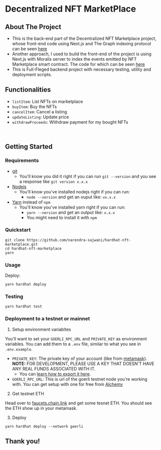 # Decentralized NFT MarketPlace

## About The Project

* This is the back-end part of the Decentralized NFT Marketplace project, whose front-end code using Next.js and The Graph indexing protocol can be seen [here](https://github.com/narendra-sajwani/nextjs-nft-marketplace-the-graph)
* Another approach, I used to build the front-end of the project is using Next.js with Moralis server to index the events emitted by NFT Marketplace smart contract. The code for which can be seen [here](https://github.com/narendra-sajwani/nextjs-nft-marketplace-moralis)
* This is Full-Fleged backend project with necessary testing, utility and deployment scripts. 

## Functionalities
 * `listItem`: List NFTs on marketplace
 * `buyItem`: Buy the NFTs
 * `cancelItem`: Cancel a listing
 * `updateListing`: Update price
 * `withdrawProceeds`: Withdraw payment for my bought NFTs

<br>

## Getting Started

### Requirements

- [git](https://git-scm.com/book/en/v2/Getting-Started-Installing-Git)
  - You'll know you did it right if you can run `git --version` and you see a response like `git version x.x.x`
- [Nodejs](https://nodejs.org/en/)
  - You'll know you've installed nodejs right if you can run:
    - `node --version` and get an ouput like: `vx.x.x`
- [Yarn](https://classic.yarnpkg.com/lang/en/docs/install/) instead of `npm`
  - You'll know you've installed yarn right if you can run:
    - `yarn --version` and get an output like: `x.x.x`
    - You might need to install it with `npm`

### Quickstart

```
git clone https://github.com/narendra-sajwani/hardhat-nft-marketplace.git
cd hardhat-nft-marketplace
yarn
```

### Usage

Deploy:

```
yarn hardhat deploy
```

### Testing

```
yarn hardhat test
```



### Deployment to a testnet or mainnet

1. Setup environment variabltes

You'll want to set your `GOERLI_RPC_URL` and `PRIVATE_KEY` as environment variables. You can add them to a `.env` file, similar to what you see in `.env.example`.

- `PRIVATE_KEY`: The private key of your account (like from [metamask](https://metamask.io/)). **NOTE:** FOR DEVELOPMENT, PLEASE USE A KEY THAT DOESN'T HAVE ANY REAL FUNDS ASSOCIATED WITH IT.
  - You can [learn how to export it here](https://metamask.zendesk.com/hc/en-us/articles/360015289632-How-to-Export-an-Account-Private-Key).
- `GOERLI_RPC_URL`: This is url of the goerli testnet node you're working with. You can get setup with one for free from [Alchemy](https://alchemy.com/?a=673c802981)

2. Get testnet ETH

Head over to [faucets.chain.link](https://faucets.chain.link/) and get some tesnet ETH. You should see the ETH show up in your metamask.

3. Deploy

```
yarn hardhat deploy --network goerli
```

## Thank you!

 